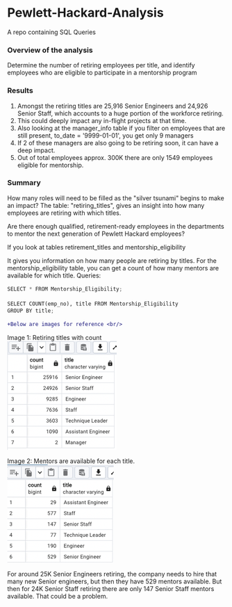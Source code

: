 # Pewlett-Hackard-Analysis
A repo containing SQL Queries

### Overview of the analysis
Determine the number of retiring employees per title, and identify employees who are eligible to participate in a mentorship program

### Results

1. Amongst the retiring titles are 25,916 Senior Engineers and 24,926 Senior Staff, which accounts to a huge portion of the workforce retiring.
2. This could deeply impact any in-flight projects at that time.
3. Also looking at the manager_info table if you filter on employees that are still present, to_date = '9999-01-01', you get only 9 managers
4. If 2 of these managers are also going to be retiring soon, it can have a deep impact.
5. Out of total employees approx. 300K there are only 1549 employees eligible for mentorship. 

### Summary
How many roles will need to be filled as the "silver tsunami" begins to make an impact?
The table: "retiring_titles", gives an insight into how many employees are retiring with which titles.

Are there enough qualified, retirement-ready employees in the departments to mentor the next generation of Pewlett Hackard employees?

If you look at tables retirement_titles and mentorship_eligibility

It gives you information on how many people are retiring by titles.
For the mentorship_eligibility table, 
you can get a count of how many mentors are available for which title.
Queries:
```python
SELECT * FROM Mentorship_Eligibility;

SELECT COUNT(emp_no), title FROM Mentorship_Eligibility
GROUP BY title;
```
```diff
+Below are images for reference <br/>
```
Image 1: Retiring titles with count<br/>
![Number of people retiring by titles](https://github.com/sag7221/Pewlett-Hackard-Analysis/blob/main/Images/retiring_employees_by_titles.png)


Image 2: Mentors are available for each title.<br/>
![Mentors are available for each title](https://github.com/sag7221/Pewlett-Hackard-Analysis/blob/main/Images/mentors_by_title.png)


For around 25K Senior Engineers retiring, the company needs to hire that many new Senior engineers, but then they have 529 mentors available.
But then for 24K Senior Staff retiring there are only 147 Senior Staff mentors available. That could be a problem.









